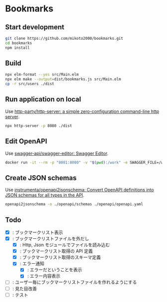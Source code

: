 # Bookmarks

## Start development

```sh
git clone https://github.com/mikoto2000/bookmarks.git
cd bookmarks
npm install
```


## Build

```sh
npx elm-format --yes src/Main.elm
npx elm make --output=dist/bookmarks.js src/Main.elm
cp -r src/users ./dist
```

## Run application on local

Use [http-party/http-server: a simple zero-configuration command-line http server](https://github.com/http-party/http-server).

```sh
npx http-server -p 8080 ./dist
```

## Edit OpenAPI

Use [swagger-api/swagger-editor: Swagger Editor](https://github.com/swagger-api/swagger-editor).

```sh
docker run -it --rm -p "8081:8080" -v "$(pwd):/work" -e SWAGGER_FILE=/work/openapi/openapi.yaml swaggerapi/swagger-editor
```


## Create JSON schemas

Use [instrumenta/openapi2jsonschema: Convert OpenAPI definitions into JSON schemas for all types in the API](https://github.com/instrumenta/openapi2jsonschema).

```sh
openapi2jsonschema -o ./openapi/schemas ./openapi/openapi.yaml
```


## Todo

- [x] : ブックマークリスト表示
- [x] : ブックマークリストファイルを外だし
    - [x] : Http, Json モジュールでファイルを読み込む
    - [x] : ブックマークリスト取得の API 定義
    - [x] : ブックマークリスト取得のスキーマ定義
    - [x] : エラー通知
        - [x] : エラーだということを表示
        - [x] : エラー内容表示
- [ ] : ユーザー毎にブックマークリストファイルを作れるようにする
- [ ] : 見た目改善
- [ ] : テスト
